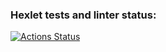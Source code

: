 ### Hexlet tests and linter status:
[![Actions Status](https://github.com/DSolokhin/frontend-project-44/actions/workflows/hexlet-check.yml/badge.svg)](https://github.com/DSolokhin/frontend-project-44/actions)